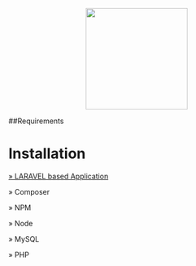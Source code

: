 <p align="center"><img src="https://cateringchef.de/img/LogoOpen.png" width="200"></p>

##Requirements
<h1>Installation</h1>
<p><u>&raquo; LARAVEL based Application</u></p>
<p>&raquo; Composer</p>
<p>&raquo; NPM</p>
<p>&raquo; Node</p>
<p>&raquo; MySQL</p>
<p>&raquo; PHP</p>




